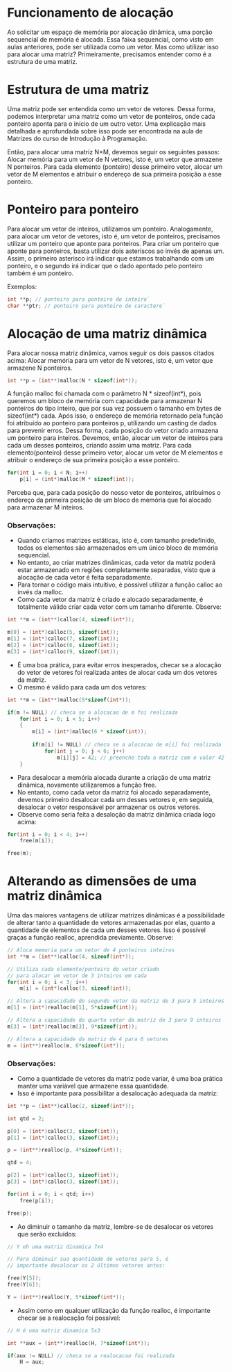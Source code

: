 # Funcionamento de alocação
Ao solicitar um espaço de memória por alocação dinâmica, uma porção sequencial de memória é alocada.
Essa faixa sequencial, como visto em aulas anteriores, pode ser utilizada como um vetor.
Mas como utilizar isso para alocar uma matriz? Primeiramente, precisamos entender como é a estrutura de uma matriz.

# Estrutura de uma matriz
Uma matriz pode ser entendida como um vetor de vetores.
Dessa forma, podemos interpretar uma matriz como um vetor de ponteiros, onde cada ponteiro aponta para o início de um outro vetor.
Uma explicação mais detalhada e aprofundada sobre isso pode ser encontrada na aula de Matrizes do curso de Introdução à Programação.

Então, para alocar uma matriz N×M, devemos seguir os seguintes passos:
Alocar memória para um vetor de N vetores, isto é, um vetor que armazene N ponteiros.
Para cada elemento (ponteiro) desse primeiro vetor, alocar um vetor de M elementos e atribuir o endereço de sua primeira posição a esse ponteiro.

# Ponteiro para ponteiro
Para alocar um vetor de inteiros, utilizamos um ponteiro.
Analogamente, para alocar um vetor de vetores, isto é, um vetor de ponteiros, precisamos utilizar um ponteiro que aponte para ponteiros.
Para criar um ponteiro que aponte para ponteiros, basta utilizar dois asteriscos ao invés de apenas um.
Assim, o primeiro asterisco irá indicar que estamos trabalhando com um ponteiro, e o segundo irá indicar que o dado apontado pelo ponteiro também é um ponteiro.

Exemplos:

```c
int **p; // ponteiro para ponteiro de inteiro`
char **ptr; // ponteiro para ponteiro de caractere`
````

# Alocação de uma matriz dinâmica
Para alocar nossa matriz dinâmica, vamos seguir os dois passos citados acima:
Alocar memória para um vetor de N vetores, isto é, um vetor que armazene N ponteiros.

```c
int **p = (int**)malloc(N * sizeof(int*));
```

A função malloc foi chamada com o parâmetro N * sizeof(int*), pois queremos um bloco de memória com capacidade para armazenar N ponteiros do tipo inteiro, que por sua vez possuem o tamanho em bytes de sizeof(int*) cada.
Após isso, o endereço de memória retornado pela função foi atribuído ao ponteiro para ponteiros p, utilizando um casting de dados para prevenir erros.
Dessa forma, cada posição do vetor criado armazena um ponteiro para inteiros.
Devemos, então, alocar um vetor de inteiros para cada um desses ponteiros, criando assim uma matriz.
Para cada elemento(ponteiro) desse primeiro vetor, alocar um vetor de M elementos e atribuir o endereço de sua primeira posição a esse ponteiro.

```c
for(int i = 0; i < N; i++)
    p[i] = (int*)malloc(M * sizeof(int));
```

Perceba que, para cada posição do nosso vetor de ponteiros, atribuímos o endereço da primeira posição de um bloco de memória que foi alocado para armazenar M inteiros.

### Observações:

* Quando criamos matrizes estáticas, isto é, com tamanho predefinido, todos os elementos são armazenados em um único bloco de memória sequencial. 
* No entanto, ao criar matrizes dinâmicas, cada vetor da matriz poderá estar armazenado em regiões completamente separadas, visto que a alocação de cada vetor é feita separadamente.
* Para tornar o código mais intuitivo, é possível utilizar a função calloc ao invés da malloc.
* Como cada vetor da matriz é criado e alocado separadamente, é totalmente válido criar cada vetor com um tamanho diferente. Observe:

```c
int **m = (int**)calloc(4, sizeof(int*));

m[0] = (int*)calloc(5, sizeof(int));
m[1] = (int*)calloc(7, sizeof(int));
m[2] = (int*)calloc(6, sizeof(int));
m[3] = (int*)calloc(9, sizeof(int));
```

* É uma boa prática, para evitar erros inesperados, checar se a alocação do vetor de vetores foi realizada antes de alocar cada um dos vetores da matriz. 
* O mesmo é válido para cada um dos vetores:
```c
int **m = (int**)malloc(5*sizeof(int*));

if(m != NULL) // checa se a alocacao de m foi realizada
    for(int i = 0; i < 5; i++)
    {
        m[i] = (int*)malloc(6 * sizeof(int));
        
        if(m[i] != NULL) // checa se a alocacao de m[i] foi realizada
            for(int j = 0; j < 6; j++)
                m[i][j] = 42; // preenche toda a matriz com o valor 42
    }
```

* Para desalocar a memória alocada durante a criação de uma matriz dinâmica, novamente utilizaremos a função free.
* No entanto, como cada vetor da matriz foi alocado separadamente, devemos primeiro desalocar cada um desses vetores e, em seguida, desalocar o vetor responsável por armazenar os outros vetores.
* Observe como seria feita a desaloção da matriz dinâmica criada logo acima:

```c
for(int i = 0; i < 4; i++)
    free(m[i]);

free(m);
```

# Alterando as dimensões de uma matriz dinâmica
Uma das maiores vantagens de utilizar matrizes dinâmicas é a possibilidade de alterar tanto a quantidade de vetores armazenadas por elas, quanto a quantidade de elementos de cada um desses vetores.
Isso é possível graças a função realloc, aprendida previamente. Observe:

```c
// Aloca memoria para um vetor de 4 ponteiros inteiros
int **m = (int**)calloc(4, sizeof(int*));

// Utiliza cada elemento/ponteiro do vetor criado
// para alocar um vetor de 3 inteiros em cada
for(int i = 0; i < 3; i++)
    m[i] = (int*)calloc(3, sizeof(int));

// Altera a capacidade do segundo vetor da matriz de 3 para 5 inteiros
m[1] = (int*)realloc(m[1], 5*sizeof(int));

// Altera a capacidade do quarto vetor da matriz de 3 para 9 inteiros
m[3] = (int*)realloc(m[3], 9*sizeof(int));

// Altera a capacidade da matriz de 4 para 6 vetores
m = (int**)realloc(m, 6*sizeof(int*));
```

### Observações:
* Como a quantidade de vetores da matriz pode variar, é uma boa prática manter uma variável que armazene essa quantidade.
* Isso é importante para possibilitar a desalocação adequada da matriz:
  
```c
int **p = (int**)calloc(2, sizeof(int*));

int qtd = 2;

p[0] = (int*)calloc(3, sizeof(int));
p[1] = (int*)calloc(3, sizeof(int));

p = (int**)realloc(p, 4*sizeof(int));

qtd = 4;

p[2] = (int*)calloc(3, sizeof(int));
p[3] = (int*)calloc(3, sizeof(int));

for(int i = 0; i < qtd; i++)
    free(p[i]);

free(p);
```

* Ao diminuir o tamanho da matriz, lembre-se de desalocar os vetores que serão excluídos:

```c
// Y eh uma matriz dinamica 7x4

// Para diminuir sua quantidade de vetores para 5, é
// importante desalocar os 2 últimos vetores antes:

free(Y[5]);
free(Y[6]);

Y = (int**)realloc(Y, 5*sizeof(int*));
```

* Assim como em qualquer utilização da função realloc, é importante checar se a realocação foi possível:

```c
// H é uma matriz dinamica 5x3

int **aux = (int**)realloc(H, 7*sizeof(int*));

if(aux != NULL) // checa se a realocacao foi realizada
    H = aux;
```